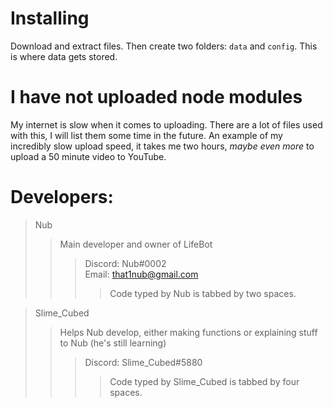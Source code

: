 # Installing
Download and extract files. Then create two folders: `data` and `config`. This is where data gets stored.

# I have not uploaded node modules
My internet is slow when it comes to uploading. There are a lot of files used with this, I will list them some time in the future.
An example of my incredibly slow upload speed, it takes me two hours, *maybe even more* to upload a 50 minute video to YouTube.

# Developers:
>Nub
>>Main developer and owner of LifeBot
>>>Discord: Nub#0002\
>>>Email: that1nub@gmail.com
>>>>Code typed by Nub is tabbed by two spaces.

>Slime_Cubed
>>Helps Nub develop, either making functions or explaining stuff to Nub (he's still learning)
>>>Discord: Slime_Cubed#5880
>>>>Code typed by Slime_Cubed is tabbed by four spaces.
